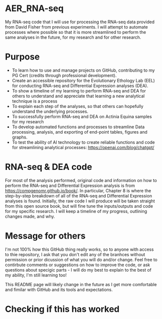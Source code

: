 # AER_RNA-seq
My RNA-seq code that I will use for processing the RNA-seq data provided from David Fisher from previous experiments. I will attempt to automate processes where possible so that it is more streamlined to perform the same analyses in the future, for my research and for other research. 

# Purpose
- To learn how to use and manage projects on GitHub, contributing to my PG Cert (credits through professional development).
- Create an accessible repository for the Evolutionary Ethology Lab (EEL) for conducting RNA-seq and Differential Expression analyses (DEA).
- To show a timeline of my learning to perform RNA-seq and DEA for others to understand and appreciate that learning a new analytical technique is a process
- To explain each step of the analyses, so that others can hopefully understand the underlying processes.
- To successfully perform RNA-seq and DEA on Actinia Equina samples for my research
- To develop automated functions and processes to streamline Data processing, analysis, and exporting of end-point tables, figures and graphs.
- To test the ability of AI technology to create reliable functions and code for streamlining analytical processes: https://openai.com/blog/chatgpt/

# RNA-seq & DEA code
For most of the analysis performed, original code and information on how to perform the RNA-seq and Differential Expression analysis is from https://compgenomr.github.io/book/. In particular, Chapter 8 is where the step-by-step breakdown of all of the RNA-seq and Differential Expression analyses is found. Initially, the raw code I will produce will be taken straight from this open source book, but will fine tune the inputs/outputs and code for my specific research. I will keep a timeline of my progress, outlining changes made, and why.

# Message for others
I'm not 100% how this GitHub thing really works, so to anyone with access to thie repository, I ask that you don't edit any of the branhces without permission or prior dicussion of what you will do and/or change. Feel free to contirbute comments or suggestions on how to improve the code, or ask questions about specigic parts - I will do my best to explain to the best of my ability, I'm still learning too!

This README page will likely change in the future as I get more comfortable and fimilar with GitHub and its tools and expectations. 

# Checking if this has worked